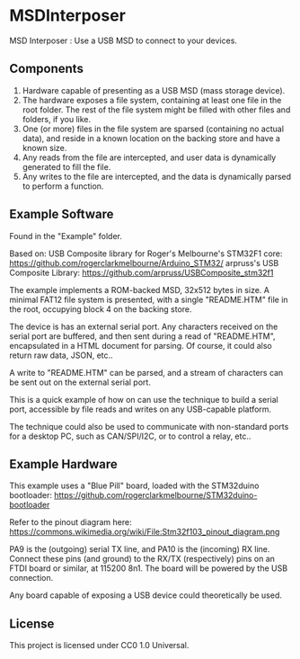 # MSDInterposer
MSD Interposer : Use a USB MSD to connect to your devices.

## Components
1. Hardware capable of presenting as a USB MSD (mass storage device).
2. The hardware exposes a file system, containing at least one file in the root folder. The rest of the file system might be filled with other files and folders, if you like.
3. One (or more) files in the file system are sparsed (containing no actual data), and reside in a known location on the backing store and have a known size.
4. Any reads from the file are intercepted, and user data is dynamically generated to fill the file.
5. Any writes to the file are intercepted, and the data is dynamically parsed to perform a function.

## Example Software
Found in the "Example" folder.

Based on:
USB Composite library for Roger's Melbourne's STM32F1 core: https://github.com/rogerclarkmelbourne/Arduino_STM32/
arpruss's USB Composite Library: https://github.com/arpruss/USBComposite_stm32f1

The example implements a ROM-backed MSD, 32x512 bytes in size. A minimal FAT12 file system is presented, with a single "README.HTM" file in the root, occupying block 4 on the backing store.

The device is has an external serial port. Any characters received on the serial port are buffered, and then sent during a read of "README.HTM", encapsulated in a HTML document for parsing. Of course, it could also return raw data, JSON, etc..

A write to "README.HTM" can be parsed, and a stream of characters can be sent out on the external serial port.

This is a quick example of how on can use the technique to build a serial port, accessible by file reads and writes on any USB-capable platform.

The technique could also be used to communicate with non-standard ports for a desktop PC, such as CAN/SPI/I2C, or to control a relay, etc..

## Example Hardware
This example uses a "Blue Pill" board, loaded with the STM32duino bootloader: https://github.com/rogerclarkmelbourne/STM32duino-bootloader

Refer to the pinout diagram here: https://commons.wikimedia.org/wiki/File:Stm32f103_pinout_diagram.png

PA9 is the (outgoing) serial TX line, and PA10 is the (incoming) RX line. Connect these pins (and ground) to the RX/TX (respectively) pins on an FTDI board or similar, at 115200 8n1.
The board will be powered by the USB connection.

Any board capable of exposing a USB device could theoretically be used.

## License
This project is licensed under CC0 1.0 Universal.
